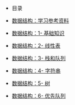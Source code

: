 <!-- _sidebar.md -->

* 目录

* [数据结构：学习参考资料](zh-cn/struct/0-学习参考资料.md)
* [数据结构：1- 基础知识](zh-cn/struct/1-基础知识.md)
* [数据结构：2- 线性表](zh-cn/struct/2-线性表.md)
* [数据结构：3- 栈和队列](zh-cn/struct/3-栈和队列.md)
* [数据结构：4- 字符串](zh-cn/struct/4-字符串.md)
* [数据结构：5- 树](zh-cn/struct/5-树.md)
* [数据结构：6- 优先队列](zh-cn/struct/6-优先队列.md)

